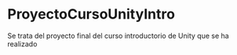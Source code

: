 # ProyectoCursoUnityIntro
Se trata del proyecto final del curso introductorio de Unity que se ha realizado
